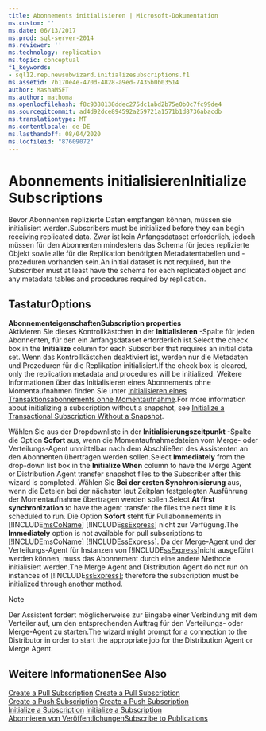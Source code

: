 ```yaml
---
title: Abonnements initialisieren | Microsoft-Dokumentation
ms.custom: ''
ms.date: 06/13/2017
ms.prod: sql-server-2014
ms.reviewer: ''
ms.technology: replication
ms.topic: conceptual
f1_keywords:
- sql12.rep.newsubwizard.initializesubscriptions.f1
ms.assetid: 7b170e4e-470d-4828-a9ed-7435b0b03514
author: MashaMSFT
ms.author: mathoma
ms.openlocfilehash: f8c9388138ddec275dc1abd2b75e0b0c7fc99de4
ms.sourcegitcommit: ad4d92dce894592a259721a1571b1d8736abacdb
ms.translationtype: MT
ms.contentlocale: de-DE
ms.lasthandoff: 08/04/2020
ms.locfileid: "87609072"
---
```

# <a name="initialize-subscriptions"></a><span data-ttu-id="f9163-102">Abonnements initialisieren</span><span class="sxs-lookup"><span data-stu-id="f9163-102">Initialize Subscriptions</span></span>
  <span data-ttu-id="f9163-103">Bevor Abonnenten replizierte Daten empfangen können, müssen sie initialisiert werden.</span><span class="sxs-lookup"><span data-stu-id="f9163-103">Subscribers must be initialized before they can begin receiving replicated data.</span></span> <span data-ttu-id="f9163-104">Zwar ist kein Anfangsdataset erforderlich, jedoch müssen für den Abonnenten mindestens das Schema für jedes replizierte Objekt sowie alle für die Replikation benötigten Metadatentabellen und -prozeduren vorhanden sein.</span><span class="sxs-lookup"><span data-stu-id="f9163-104">An initial dataset is not required, but the Subscriber must at least have the schema for each replicated object and any metadata tables and procedures required by replication.</span></span>  
  
## <a name="options"></a><span data-ttu-id="f9163-105">Tastatur</span><span class="sxs-lookup"><span data-stu-id="f9163-105">Options</span></span>  
 <span data-ttu-id="f9163-106">**Abonnementeigenschaften**</span><span class="sxs-lookup"><span data-stu-id="f9163-106">**Subscription properties**</span></span>  
 <span data-ttu-id="f9163-107">Aktivieren Sie dieses Kontrollkästchen in der **Initialisieren** -Spalte für jeden Abonnenten, für den ein Anfangsdataset erforderlich ist.</span><span class="sxs-lookup"><span data-stu-id="f9163-107">Select the check box in the **Initialize** column for each Subscriber that requires an initial data set.</span></span> <span data-ttu-id="f9163-108">Wenn das Kontrollkästchen deaktiviert ist, werden nur die Metadaten und Prozeduren für die Replikation initialisiert.</span><span class="sxs-lookup"><span data-stu-id="f9163-108">If the check box is cleared, only the replication metadata and procedures will be initialized.</span></span> <span data-ttu-id="f9163-109">Weitere Informationen über das Initialisieren eines Abonnements ohne Momentaufnahmen finden Sie unter [Initialisieren eines Transaktionsabonnements ohne Momentaufnahme](initialize-a-transactional-subscription-without-a-snapshot.md).</span><span class="sxs-lookup"><span data-stu-id="f9163-109">For more information about initializing a subscription without a snapshot, see [Initialize a Transactional Subscription Without a Snapshot](initialize-a-transactional-subscription-without-a-snapshot.md).</span></span>  
  
 <span data-ttu-id="f9163-110">Wählen Sie aus der Dropdownliste in der **Initialisierungszeitpunkt** -Spalte die Option **Sofort** aus, wenn die Momentaufnahmedateien vom Merge- oder Verteilungs-Agent unmittelbar nach dem Abschließen des Assistenten an den Abonnenten übertragen werden sollen.</span><span class="sxs-lookup"><span data-stu-id="f9163-110">Select **Immediately** from the drop-down list box in the **Initialize When** column to have the Merge Agent or Distribution Agent transfer snapshot files to the Subscriber after this wizard is completed.</span></span> <span data-ttu-id="f9163-111">Wählen Sie **Bei der ersten Synchronisierung** aus, wenn die Dateien bei der nächsten laut Zeitplan festgelegten Ausführung der Momentaufnahme übertragen werden sollen.</span><span class="sxs-lookup"><span data-stu-id="f9163-111">Select **At first synchronization** to have the agent transfer the files the next time it is scheduled to run.</span></span> <span data-ttu-id="f9163-112">Die Option **Sofort** steht für Pullabonnements in [!INCLUDE[msCoName](../../includes/msconame-md.md)] [!INCLUDE[ssExpress](../../includes/ssexpress-md.md)] nicht zur Verfügung.</span><span class="sxs-lookup"><span data-stu-id="f9163-112">The **Immediately** option is not available for pull subscriptions to [!INCLUDE[msCoName](../../includes/msconame-md.md)] [!INCLUDE[ssExpress](../../includes/ssexpress-md.md)].</span></span> <span data-ttu-id="f9163-113">Da der Merge-Agent und der Verteilungs-Agent für Instanzen von [!INCLUDE[ssExpress](../../includes/ssexpress-md.md)]nicht ausgeführt werden können, muss das Abonnement durch eine andere Methode initialisiert werden.</span><span class="sxs-lookup"><span data-stu-id="f9163-113">The Merge Agent and Distribution Agent do not run on instances of [!INCLUDE[ssExpress](../../includes/ssexpress-md.md)]; therefore the subscription must be initialized through another method.</span></span>  
  
> [!NOTE]  
>  <span data-ttu-id="f9163-114">Der Assistent fordert möglicherweise zur Eingabe einer Verbindung mit dem Verteiler auf, um den entsprechenden Auftrag für den Verteilungs- oder Merge-Agent zu starten.</span><span class="sxs-lookup"><span data-stu-id="f9163-114">The wizard might prompt for a connection to the Distributor in order to start the appropriate job for the Distribution Agent or Merge Agent.</span></span>  
  
## <a name="see-also"></a><span data-ttu-id="f9163-115">Weitere Informationen</span><span class="sxs-lookup"><span data-stu-id="f9163-115">See Also</span></span>  
 <span data-ttu-id="f9163-116">[Create a Pull Subscription](create-a-pull-subscription.md) </span><span class="sxs-lookup"><span data-stu-id="f9163-116">[Create a Pull Subscription](create-a-pull-subscription.md) </span></span>  
 <span data-ttu-id="f9163-117">[Create a Push Subscription](create-a-push-subscription.md) </span><span class="sxs-lookup"><span data-stu-id="f9163-117">[Create a Push Subscription](create-a-push-subscription.md) </span></span>  
 <span data-ttu-id="f9163-118">[Initialize a Subscription](initialize-a-subscription.md) </span><span class="sxs-lookup"><span data-stu-id="f9163-118">[Initialize a Subscription](initialize-a-subscription.md) </span></span>  
 [<span data-ttu-id="f9163-119">Abonnieren von Veröffentlichungen</span><span class="sxs-lookup"><span data-stu-id="f9163-119">Subscribe to Publications</span></span>](subscribe-to-publications.md)  
  
  
